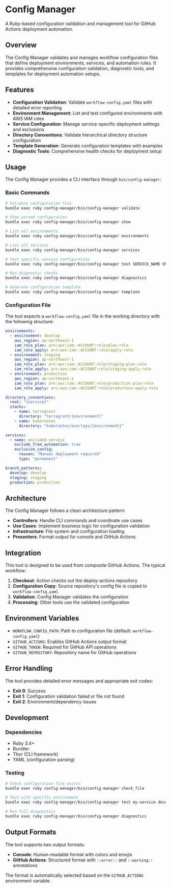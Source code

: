 # Config Manager

A Ruby-based configuration validation and management tool for GitHub Actions deployment automation.

## Overview

The Config Manager validates and manages workflow configuration files that define deployment environments, services, and automation rules. It provides comprehensive configuration validation, diagnostic tools, and templates for deployment automation setups.

## Features

- **Configuration Validation**: Validate `workflow-config.yaml` files with detailed error reporting
- **Environment Management**: List and test configured environments with AWS IAM roles
- **Service Configuration**: Manage service-specific deployment settings and exclusions
- **Directory Conventions**: Validate hierarchical directory structure configuration
- **Template Generation**: Generate configuration templates with examples
- **Diagnostic Tools**: Comprehensive health checks for deployment setup

## Usage

The Config Manager provides a CLI interface through `bin/config-manager`:

### Basic Commands

```bash
# Validate configuration file
bundle exec ruby config-manager/bin/config-manager validate

# Show parsed configuration
bundle exec ruby config-manager/bin/config-manager show

# List all environments
bundle exec ruby config-manager/bin/config-manager environments

# List all services
bundle exec ruby config-manager/bin/config-manager services

# Test specific service configuration
bundle exec ruby config-manager/bin/config-manager test SERVICE_NAME ENVIRONMENT

# Run diagnostic checks
bundle exec ruby config-manager/bin/config-manager diagnostics

# Generate configuration template
bundle exec ruby config-manager/bin/config-manager template
```

### Configuration File

The tool expects a `workflow-config.yaml` file in the working directory with the following structure:

```yaml
environments:
  - environment: develop
    aws_region: ap-northeast-1
    iam_role_plan: arn:aws:iam::ACCOUNT:role/plan-role
    iam_role_apply: arn:aws:iam::ACCOUNT:role/apply-role
  - environment: staging
    aws_region: ap-northeast-1
    iam_role_plan: arn:aws:iam::ACCOUNT:role/staging-plan-role
    iam_role_apply: arn:aws:iam::ACCOUNT:role/staging-apply-role
  - environment: production
    aws_region: ap-northeast-1
    iam_role_plan: arn:aws:iam::ACCOUNT:role/production-plan-role
    iam_role_apply: arn:aws:iam::ACCOUNT:role/production-apply-role

directory_conventions:
  root: "{service}"
  stacks:
    - name: terragrunt
      directory: "terragrunt/{environment}"
    - name: kubernetes
      directory: "kubernetes/overlays/{environment}"

services:
  - name: excluded-service
    exclude_from_automation: true
    exclusion_config:
      reason: "Manual deployment required"
      type: "permanent"

branch_patterns:
  develop: develop
  staging: staging
  production: production
```

## Architecture

The Config Manager follows a clean architecture pattern:

- **Controllers**: Handle CLI commands and coordinate use cases
- **Use Cases**: Implement business logic for configuration validation
- **Infrastructure**: File system and configuration loading
- **Presenters**: Format output for console and GitHub Actions

## Integration

This tool is designed to be used from composite GitHub Actions. The typical workflow:

1. **Checkout**: Action checks out the deploy-actions repository
2. **Configuration Copy**: Source repository's config file is copied to `workflow-config.yaml`
3. **Validation**: Config Manager validates the configuration
4. **Processing**: Other tools use the validated configuration

## Environment Variables

- `WORKFLOW_CONFIG_PATH`: Path to configuration file (default: `workflow-config.yaml`)
- `GITHUB_ACTIONS`: Enables GitHub Actions output format
- `GITHUB_TOKEN`: Required for GitHub API operations
- `GITHUB_REPOSITORY`: Repository name for GitHub operations

## Error Handling

The tool provides detailed error messages and appropriate exit codes:

- **Exit 0**: Success
- **Exit 1**: Configuration validation failed or file not found
- **Exit 2**: Environment/dependency issues

## Development

### Dependencies

- Ruby 3.4+
- Bundler
- Thor (CLI framework)
- YAML (configuration parsing)

### Testing

```bash
# Check configuration file exists
bundle exec ruby config-manager/bin/config-manager check_file

# Test with specific environment
bundle exec ruby config-manager/bin/config-manager test my-service develop

# Run full diagnostics
bundle exec ruby config-manager/bin/config-manager diagnostics
```

## Output Formats

The tool supports two output formats:

- **Console**: Human-readable format with colors and emojis
- **GitHub Actions**: Structured format with `::error::` and `::warning::` annotations

The format is automatically selected based on the `GITHUB_ACTIONS` environment variable.
